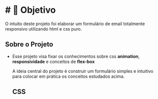 # # 🎯 Objetivo
<p>O intuito deste projeto foi elaborar um formulário de email totalmente responsivo utilizando html e css puro. </p>

<h2>Sobre o Projeto</h2>

<ul>
<li>Esse projeto visa fixar os conhecimentos sobre css <b>animation</b>, <b>responsividade</b> e conceitos de <b>flex-box</b></li>

<p>A ideia central do projeto é construir um formulário simples e intuitivo para colocar em prática os conceitos estudados acima.</p>

<h2>CSS</h2>
